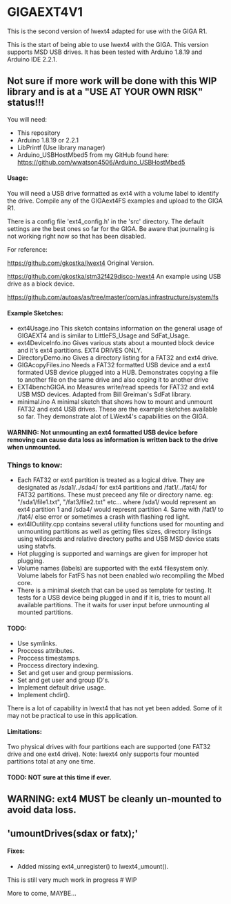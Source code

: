 # GIGAEXT4V1

This is the second version of lwext4 adapted for use with the GIGA R1. 

This is the start of being able to use lwext4 with the GIGA. This version supports MSD USB drives. It has been tested with Arduino 1.8.19 and Arduino IDE 2.2.1.

## Not sure if more work will be done with this WIP library and is at a "USE AT YOUR OWN RISK" status!!!

You will need:
- This repository
- Arduino 1.8.19 or 2.2.1
- LibPrintf (Use library manager)
- Arduino_USBHostMbed5 from my GitHub found here: https://github.com/wwatson4506/Arduino_USBHostMbed5

#### Usage:

You will need a USB drive formatted as ext4 with a volume label to identify the drive. Compile any of the GIGAext4FS examples and upload to the GIGA R1.

There is a config file 'ext4_config.h' in the 'src' directory. The default settings are the best ones so far for the GIGA. Be aware that journaling is not working right now so that has been disabled.

For reference:

https://github.com/gkostka/lwext4 Original Version.

https://github.com/gkostka/stm32f429disco-lwext4 An example using USB drive as a block device.

https://github.com/autoas/as/tree/master/com/as.infrastructure/system/fs  

#### Example Sketches:
- ext4Usage.ino This sketch contains information on the general usage of GIGAEXT4 and is similar to LittleFS_Usage and SdFat_Usage.
- ext4DeviceInfo.ino Gives various stats about a mounted block device and it's ext4 partitions. EXT4 DRIVES ONLY.
- DirectoryDemo.ino Gives a directory listing for a FAT32 and ext4 drive.
- GIGAcopyFiles.ino Needs a FAT32 formatted USB device and a ext4 formated USB device plugged into a HUB. Demonstrates copying a file
  to another file on the same drive and also coping it to another drive
- EXT4benchGIGA.ino Measures write/read speeds for FAT32 and ext4 USB MSD devices. Adapted from Bill Greiman's SdFat library.
- minimal.ino A minimal sketch that shows how to mount and unmount FAT32 and ext4 USB drives.
These are the example sketches available so far. They demonstrate alot of LWext4's capabilities on the GIGA.

#### WARNING: Not unmounting an ext4 formatted USB device before removing can cause data loss as information is written back to the drive when unmounted.

### Things to know:
- Each FAT32 or ext4 partition is treated as a logical drive. They are designated as
  /sda1/../sda4/ for ext4 partitions and /fat1/../fat4/ for FAT32 partitions. These must
  preceed any file or directory name. eg: "/sda1/file1.txt", "/fat3/file2.txt" etc...
  where /sda1/ would represent an ext4 partition 1 and /sda4/ would represnt partition 4.
  Same with /fat1/ to /fat4/ else error or sometimes a crash  with flashing red light.
- ext4IOutility.cpp contains several utility functions used for mounting and unmounting partitions
  as well as getting files sizes, directory listings using wildcards and relative directory paths
  and USB MSD device stats using statvfs.
- Hot plugging is supported and warnings are given for improper hot plugging.
- Volume names (labels) are supported with the ext4 filesystem only. Volume labels for FatFS has
  not been enabled w/o recompiling the Mbed core.
- There is  a minimal sketch that can be used as template for testing. It tests for a USB device
  being plugged in and if it is, tries to mount all available partitions. The it waits for user input
  before unmounting al mounted partitions.
  
#### TODO:
- Use symlinks.
- Proccess attributes.
- Proccess timestamps.
- Proccess directory indexing.
- Set and get user and group permissions.
- Set and get user and group ID's.
- Implement default drive usage.
- Implement chdir().

There is a lot of capability in lwext4 that has not yet been added. Some of it may not be practical to use in this application.

#### Limitations:
 Two physical drives with four partitions each are supported (one FAT32 drive and one ext4 drive).
 Note: lwext4 only supports four mounted partitions total
       at any one time.

#### TODO: NOT sure at this time if ever.
 
 ## WARNING: ext4 MUST be cleanly un-mounted to avoid data loss.
 ##            'umountDrives(sdax or fatx);'
 
#### Fixes:
 - Added missing ext4_unregister() to lwext4_umount().

This is still very much work in progress # WIP

More to come, MAYBE...

